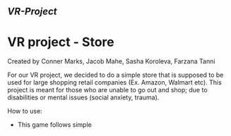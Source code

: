 ## ***VR-Project***
# VR project - Store 

Created by Conner Marks, Jacob Mahe, Sasha Koroleva, Farzana Tanni 

For our VR project, we decided to do a simple store that is supposed to be used for large shopping retail companies (Ex. Amazon, Walmart etc). This project is meant for those who are unable to go out and shop; due to disabilities or mental issues (social anxiety, trauma). 

How to use:
- This game follows simple
